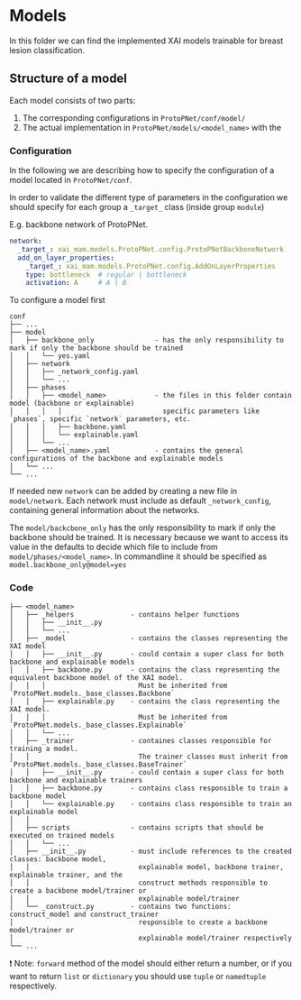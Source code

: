 # Models

In this folder we can find the implemented XAI models trainable for breast lesion classification.

## Structure of a model

Each model consists of two parts:
1. The corresponding configurations in `ProtoPNet/conf/model/`
2. The actual implementation in `ProtoPNet/models/<model_name>` with the 

### Configuration

In the following we are describing how to specify the configuration of a model located in `ProtoPNet/conf`.

In order to validate the different type of parameters in the configuration 
we should specify for each group a `_target_` class (inside group `module`)

E.g. backbone network of ProtoPNet.
```yaml
network:
  _target_: xai_mam.models.ProtoPNet.config.ProtoPNetBackboneNetwork
  add_on_layer_properties:
    _target_: xai_mam.models.ProtoPNet.config.AddOnLayerProperties
    type: bottleneck  # regular | bottleneck
    activation: A     # A | B
```

To configure a model first

```tree
conf
├── ...
├── model
│   ├── backbone_only               - has the only responsibility to mark if only the backbone should be trained
│   │   └── yes.yaml
│   ├── network
│   │   ├── _network_config.yaml
│   │   └── ...
│   ├── phases
│   │   ├── <model_name>            - the files in this folder contain model (backbone or explainable) 
│   │   │   │                         specific parameters like `phases`, specific `network` parameters, etc.
│   │   │   ├── backbone.yaml
│   │   │   └── explainable.yaml
│   │   └── ...
│   ├── <model_name>.yaml           - contains the general configurations of the backbone and explainable models
│   └── ...
└── ...
```

If needed new `network` can be added by creating a new file in `model/network`. 
Each network must include as default `_network_config`, containing 
general information about the networks.

The `model/backcbone_only` has the only responsibility to mark if only 
the backbone should be trained. It is necessary because we want to access 
its value in the defaults to decide which file to include from `model/phases/<model_name>`.
In commandline it should be specified as `model.backbone_only@model=yes`

### Code

```tree
├── <model_name>
│   ├── _helpers              - contains helper functions
│   │   ├── __init__.py
│   │   └── ...
│   ├── _model                - contains the classes representing the XAI model
│   │   ├── __init__.py       - could contain a super class for both backbone and explainable models
│   │   ├── backbone.py       - contains the class representing the equivalent backbone model of the XAI model. 
│   │   │                       Must be inherited from `ProtoPNet.models._base_classes.Backbone`
│   │   ├── explainable.py    - contains the class representing the XAI model.
│   │   │                       Must be inherited from `ProtoPNet.models._base_classes.Explainable`
│   │   └── ...
│   ├── _trainer              - containes classes responsible for training a model. 
│   │                           The trainer classes must inherit from `ProtoPNet.models._base_classes.BaseTrainer`
│   │   ├── __init__.py       - could contain a super class for both backbone and explainable trainers
│   │   ├── backbone.py       - contains class responsible to train a backbone model
│   │   └── explainable.py    - contains class responsible to train an explainable model
│   │
│   ├── scripts               - contains scripts that should be executed on trained models
│   │   └── ...
│   ├── __init__.py           - must include references to the created classes: backbone model, 
│   │                           explainable model, backbone trainer, explainable trainer, and the 
│   │                           construct methods responsible to create a backbone model/trainer or 
│   │                           explainable model/trainer
│   └── _construct.py         - contains two functions: construct_model and construct_trainer
│                               responsible to create a backbone model/trainer or 
│                               explainable model/trainer respectively
└── ...
```

:exclamation: Note: `forward` method of the model should either return a number, or
if you want to return `list` or `dictionary` you should use `tuple` or `namedtuple` respectively.